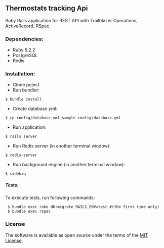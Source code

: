 ## Thermostats tracking Api
Ruby Rails application for REST API with Trailblazer Operations,
ActiveRecord, RSpec
### Dependencies:
- Ruby 5.2.2
- PostgreSQL
- Redis

### Installation:
- Clone poject
- Run bundler:

 ```shell
 $ bundle install
 ```
- Create database.yml:
```shell
$ cp config/database.yml.sample config/database.yml
```

- Run application:

 ```shell
 $ rails server
 ```
- Run Redis server (in another terminal window):

 ```shell
 $ redis-server
 ```
- Run background engine (in another terminal window):
 
```shell
$ sidekiq
 ```
 
##### Tests:

To execute tests, run following commands:
 
```shell
 $ bundle exec rake db:migrate RAILS_ENV=test #(the first time only)
 $ bundle exec rspec
```

### License

The software is available as open source under the terms of the [MIT License](http://opensource.org/licenses/MIT).
